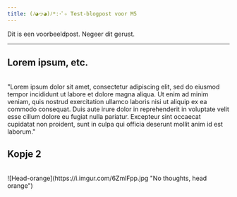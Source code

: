 ```yaml
---
title: (ﾉ◕ヮ◕)ﾉ*:･ﾟ✧ Test-blogpost voor M5 
---
```

Dit is een voorbeeldpost. Negeer dit gerust. 

___

## Lorem ipsum, etc.
<br>
"Lorem ipsum dolor sit amet, consectetur adipiscing elit, sed do eiusmod tempor incididunt ut labore et dolore magna aliqua. Ut enim ad minim veniam, quis nostrud exercitation ullamco laboris nisi ut aliquip ex ea commodo consequat. Duis aute irure dolor in reprehenderit in voluptate velit esse cillum dolore eu fugiat nulla pariatur. Excepteur sint occaecat cupidatat non proident, sunt in culpa qui officia deserunt mollit anim id est laborum."

## Kopje 2
<br>
![Head-orange](https://i.imgur.com/6ZmlFpp.jpg "No thoughts, head orange")
